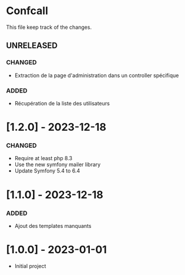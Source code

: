 # Confcall
This file keep track of the changes.

## UNRELEASED

### CHANGED
- Extraction de la page d'administration dans un controller spécifique

### ADDED
- Récupération de la liste des utilisateurs

# [1.2.0] - 2023-12-18
### CHANGED
- Require at least php 8.3
- Use the new symfony mailer library
- Update Symfony 5.4 to 6.4

# [1.1.0] - 2023-12-18
### ADDED
- Ajout des templates manquants

# [1.0.0] - 2023-01-01
- Initial project
